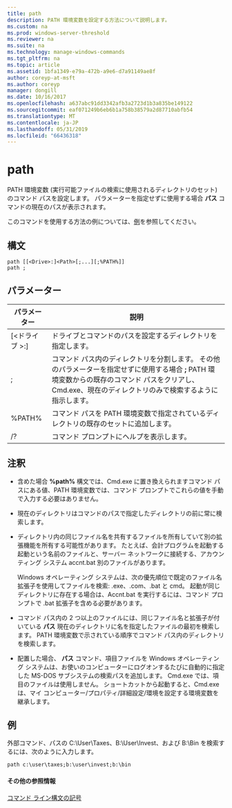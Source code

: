```yaml
---
title: path
description: PATH 環境変数を設定する方法について説明します。
ms.custom: na
ms.prod: windows-server-threshold
ms.reviewer: na
ms.suite: na
ms.technology: manage-windows-commands
ms.tgt_pltfrm: na
ms.topic: article
ms.assetid: 1bfa1349-e79a-472b-a9e6-d7a91149ae8f
author: coreyp-at-msft
ms.author: coreyp
manager: dongill
ms.date: 10/16/2017
ms.openlocfilehash: a637abc91dd3342afb3a2723d1b3a835be149122
ms.sourcegitcommit: eaf071249b6eb6b1a758b38579a2d87710abfb54
ms.translationtype: MT
ms.contentlocale: ja-JP
ms.lasthandoff: 05/31/2019
ms.locfileid: "66436318"
---
```

# <a name="path"></a>path



PATH 環境変数 (実行可能ファイルの検索に使用されるディレクトリのセット) のコマンド パスを設定します。 パラメーターを指定せずに使用する場合 **パス** コマンドの現在のパスが表示されます。

このコマンドを使用する方法の例については、[例](#BKMK_examples)を参照してください。

## <a name="syntax"></a>構文

```
path [[<Drive>:]<Path>[;...][;%PATH%]]
path ;
```

## <a name="parameters"></a>パラメーター

|     パラメーター     |                                                                                                     説明                                                                                                      |
|-------------------|----------------------------------------------------------------------------------------------------------------------------------------------------------------------------------------------------------------------|
| [\<ドライブ >:]<Path> |                                                                            ドライブとコマンドのパスを設定するディレクトリを指定します。                                                                             |
|         ;         | コマンド パス内のディレクトリを分割します。 その他のパラメーターを指定せずに使用する場合 **;** PATH 環境変数からの既存のコマンド パスをクリアし、Cmd.exe、現在のディレクトリのみで検索するように指示します。 |
|      %PATH%       |                                                         コマンド パスを PATH 環境変数で指定されているディレクトリの既存のセットに追加します。                                                         |
|        /?         |                                                                                         コマンド プロンプトにヘルプを表示します。                                                                                         |

## <a name="remarks"></a>注釈

-   含めた場合 **%path%** 構文では、Cmd.exe に置き換えられますコマンド パスにある値、PATH 環境変数では、コマンド プロンプトでこれらの値を手動で入力する必要はありません。
-   現在のディレクトリはコマンドのパスで指定したディレクトリの前に常に検索します。
-   ディレクトリ内の同じファイル名を共有するファイルを所有していて別の拡張機能を所有する可能性があります。 たとえば、会計プログラムを起動する起動という名前のファイルと、サーバー ネットワークに接続する、アカウンティング システム accnt.bat 別のファイルがあります。

    Windows オペレーティング システムは、次の優先順位で既定のファイル名拡張子を使用してファイルを検索: .exe、.com、.bat と cmd。 起動が同じディレクトリに存在する場合は、Accnt.bat を実行するには、コマンド プロンプトで .bat 拡張子を含める必要があります。
-   コマンド パス内の 2 つ以上のファイルには、同じファイル名と拡張子が付いている **パス** 現在のディレクトリに名を指定したファイルの最初を検索します。 PATH 環境変数で示されている順序でコマンド パス内のディレクトリを検索します。
-   配置した場合、 **パス** コマンド、項目ファイルを Windows オペレーティング システムは、お使いのコンピューターにログオンするたびに自動的に指定した MS-DOS サブシステムの検索パスを追加します。 Cmd.exe では、項目のファイルは使用しません。 ショートカットから起動すると、Cmd.exe は、マイ コンピューター/プロパティ/詳細設定/環境を設定する環境変数を継承します。

## <a name="BKMK_examples"></a>例

外部コマンド、パスの C:\User\Taxes、B:\User\Invest、および B:\Bin を検索するには、次のように入力します。

`path c:\user\taxes;b:\user\invest;b:\bin`

#### <a name="additional-references"></a>その他の参照情報

[コマンド ライン構文の記号](command-line-syntax-key.md)